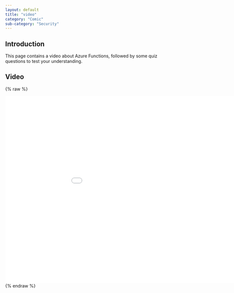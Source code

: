 ```yaml
---
layout: default
title: "video"
category: "Comic"
sub-category: "Security"
---
```


## Introduction
This page contains a video about Azure Functions, followed by some quiz questions to test your understanding.

## Video

{% raw %}
<div class="smart-player-embed-container">
    <iframe class="smart-player-embed-iframe" id="embeddedSmartPlayerInstance" src="/azurefun1/azurefun1_player.html?embedIFrameId=embeddedSmartPlayerInstance" width="1024" height="600" scrolling="no" frameborder="0" webkitAllowFullScreen mozallowfullscreen allowFullScreen></iframe>
</div>
<script src="/azurefun1/scripts/embedded-smart-player.min.js"></script>
{% endraw %}

